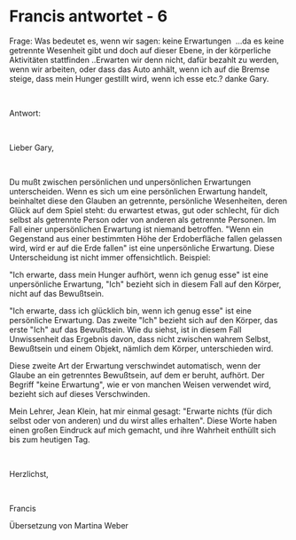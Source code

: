 # Francis antwortet - 6






Frage: Was bedeutet es, wenn wir sagen: keine Erwartungen&nbsp; ...da es keine getrennte Wesenheit gibt und doch auf dieser Ebene, in der k&ouml;rperliche Aktivit&auml;ten stattfinden ..Erwarten wir denn nicht, daf&uuml;r bezahlt zu werden, wenn wir arbeiten, oder dass das Auto anh&auml;lt, wenn ich auf die Bremse steige, dass mein Hunger gestillt wird, wenn ich esse etc.? danke Gary. 






&nbsp;






Antwort:&nbsp;






&nbsp;






Lieber Gary,






&nbsp;






Du mu&szlig;t zwischen pers&ouml;nlichen und unpers&ouml;nlichen Erwartungen unterscheiden. Wenn es sich um eine pers&ouml;nlichen Erwartung handelt, beinhaltet diese den Glauben an getrennte, pers&ouml;nliche Wesenheiten, deren Gl&uuml;ck auf dem Spiel steht: du erwartest etwas, gut oder schlecht, f&uuml;r dich selbst als getrennte Person oder von anderen als getrennte Personen. Im Fall einer unpers&ouml;nlichen Erwartung ist niemand betroffen. &quot;Wenn ein Gegenstand aus einer bestimmten H&ouml;he der Erdoberfl&auml;che fallen gelassen wird, wird er auf die Erde fallen&quot; ist eine unpers&ouml;nliche Erwartung. Diese Unterscheidung ist nicht immer offensichtlich. Beispiel:







&quot;Ich erwarte, dass mein Hunger aufh&ouml;rt, wenn ich genug esse&quot; ist eine unpers&ouml;nliche Erwartung, &quot;Ich&quot; bezieht sich in diesem Fall auf den K&ouml;rper, nicht auf das Bewu&szlig;tsein.&nbsp;







&quot;Ich erwarte, dass ich gl&uuml;cklich bin, wenn ich genug esse&quot; ist eine pers&ouml;nliche Erwartung. Das zweite &quot;Ich&quot; bezieht sich auf den K&ouml;rper, das erste &quot;Ich&quot; auf das Bewu&szlig;tsein. Wie du siehst, ist in diesem Fall Unwissenheit das Ergebnis davon, dass nicht zwischen wahrem Selbst, Bewu&szlig;tsein und einem Objekt, n&auml;mlich dem K&ouml;rper, unterschieden wird.







Diese zweite Art der Erwartung verschwindet automatisch, wenn der Glaube an ein getrenntes Bewu&szlig;tsein, auf dem er beruht, aufh&ouml;rt. Der Begriff &quot;keine Erwartung&quot;, wie er von manchen Weisen verwendet wird, bezieht sich auf dieses Verschwinden.&nbsp;







Mein Lehrer, Jean Klein, hat mir einmal gesagt: &quot;Erwarte nichts (f&uuml;r dich selbst oder von anderen) und du wirst alles erhalten&quot;. Diese Worte haben einen gro&szlig;en Eindruck auf mich gemacht, und ihre Wahrheit enth&uuml;llt sich bis zum heutigen Tag.






&nbsp;






Herzlichst,






&nbsp;






Francis







&Uuml;bersetzung von Martina Weber









